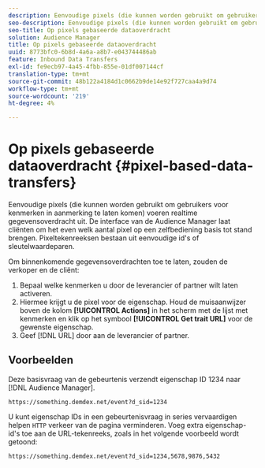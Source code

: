 ```yaml
---
description: Eenvoudige pixels (die kunnen worden gebruikt om gebruikers voor kenmerken in aanmerking te laten komen) voeren realtime gegevensoverdracht uit. De interface van de Audience Manager laat cliënten om het even welk aantal pixel op een zelfbediening basis tot stand brengen. Pixeltekenreeksen bestaan uit eenvoudige id's of sleutelwaardeparen.
seo-description: Eenvoudige pixels (die kunnen worden gebruikt om gebruikers voor kenmerken in aanmerking te laten komen) voeren realtime gegevensoverdracht uit. De interface van de Audience Manager laat cliënten om het even welk aantal pixel op een zelfbediening basis tot stand brengen. Pixeltekenreeksen bestaan uit eenvoudige id's of sleutelwaardeparen.
seo-title: Op pixels gebaseerde dataoverdracht
solution: Audience Manager
title: Op pixels gebaseerde dataoverdracht
uuid: 8773bfc0-6b8d-4a6a-a8b7-e043744486ab
feature: Inbound Data Transfers
exl-id: fe9ecb97-4a45-4fbb-855e-01df007144cf
translation-type: tm+mt
source-git-commit: 48b122a4184d1c0662b9de14e92f727caa4a9d74
workflow-type: tm+mt
source-wordcount: '219'
ht-degree: 4%

---
```


# Op pixels gebaseerde dataoverdracht {#pixel-based-data-transfers}

Eenvoudige pixels (die kunnen worden gebruikt om gebruikers voor kenmerken in aanmerking te laten komen) voeren realtime gegevensoverdracht uit. De interface van de Audience Manager laat cliënten om het even welk aantal pixel op een zelfbediening basis tot stand brengen. Pixeltekenreeksen bestaan uit eenvoudige id&#39;s of sleutelwaardeparen.

<!-- c_rt_inbound_pixel_transfers.xml -->

Om binnenkomende gegevensoverdrachten toe te laten, zouden de verkoper en de cliënt:

1. Bepaal welke kenmerken u door de leverancier of partner wilt laten activeren.
1. Hiermee krijgt u de pixel voor de eigenschap. Houd de muisaanwijzer boven de kolom **[!UICONTROL Actions]** in het scherm met de lijst met kenmerken en klik op het symbool **[!UICONTROL Get trait URL]** voor de gewenste eigenschap.
1. Geef [!DNL URL] door aan de leverancier of partner.

## Voorbeelden

Deze basisvraag van de gebeurtenis verzendt eigenschap ID 1234 naar [!DNL Audience Manager].

```
https://something.demdex.net/event?d_sid=1234
```

U kunt eigenschap IDs in een gebeurtenisvraag in series vervaardigen helpen `HTTP` verkeer van de pagina verminderen. Voeg extra eigenschap-id&#39;s toe aan de URL-tekenreeks, zoals in het volgende voorbeeld wordt getoond:

```
https://something.demdex.net/event?d_sid=1234,5678,9876,5432
```
